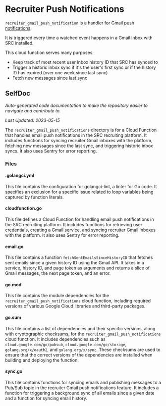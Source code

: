 # Recruiter Push Notifications

`recruiter_gmail_push_notification` is a handler for [Gmail push notifications](https://developers.google.com/gmail/api/guides/push).

It is triggered every time a watched event happens in a Gmail inbox with SRC installed.

This cloud function serves many purposes:

- Keep track of most recent user inbox history ID that SRC has synced to
- Trigger a historic inbox sync if it's the user's first sync or if the history ID has expired (over one week since last sync)
- Fetch new messages since last sync 


<!--- START SELFDOC --->
## SelfDoc
_Auto-generated code documentation to make the repository easier to navigate and contribute to._

_Last Updated: 2023-05-15_

The `recruiter_gmail_push_notifications` directory is for a Cloud Function that handles email push notifications in the SRC recruiting platform. It includes functions for syncing recruiter Gmail inboxes with the platform, fetching new messages since the last sync, and triggering historic inbox syncs. It also uses Sentry for error reporting.

### Files
#### .golangci.yml
This file contains the configuration for golangci-lint, a linter for Go code. It specifies an exclusion for a specific issue related to loop variables being captured by function literals.

#### cloudfunction.go
This file defines a Cloud Function for handling email push notifications in the SRC recruiting platform. It includes functions for retrieving user credentials, creating a Gmail service, and syncing recruiter Gmail inboxes with the platform. It also uses Sentry for error reporting.

#### email.go
This file contains a function `fetchSentEmailsSinceHistoryID` that fetches sent emails since a given history ID using the Gmail API. It takes in a service, history ID, and page token as arguments and returns a slice of Gmail messages, the next page token, and an error.

#### go.mod
This file contains the module dependencies for the `recruiter_gmail_push_notifications` cloud function, including required versions of various Google Cloud libraries and third-party packages.

#### go.sum
This file contains a list of dependencies and their specific versions, along with cryptographic checksums, for the `recruiter_gmail_push_notifications` cloud function. It includes dependencies such as `cloud.google.com/go/pubsub`, `cloud.google.com/go/storage`, `golang.org/x/oauth2`, and `golang.org/x/sync`. These checksums are used to ensure that the correct versions of the dependencies are installed when building and deploying the function.

#### sync.go
This file contains functions for syncing emails and publishing messages to a Pub/Sub topic in the recruiter Gmail push notifications feature. It includes a function for triggering a background sync of all emails since a given date and a function for syncing email history.

<!--- END SELFDOC --->